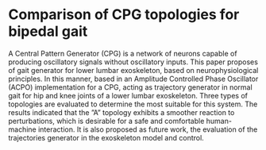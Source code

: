 # Comparison of CPG topologies for bipedal gait

A Central Pattern Generator (CPG) is a network of neurons capable of producing oscillatory signals without oscillatory inputs. 
This paper proposes of gait generator for lower lumbar exoskeleton, based on neurophysiological principles. In this manner, based in an Amplitude Controlled Phase Oscillator 
(ACPO) implementation for a CPG, acting as trajectory generator
in normal gait for hip and knee joints of a lower lumbar
exoskeleton. Three types of topologies are evaluated to determine
the most suitable for this system. The results indicated that
the ”A” topology exhibits a smoother reaction to perturbations,
which is desirable for a safe and comfortable human-machine
interaction. It is also proposed as future work, the evaluation of
the trajectories generator in the exoskeleton model and control.

